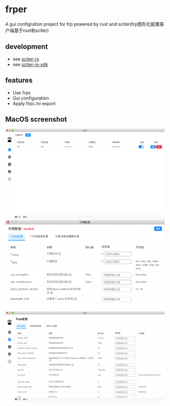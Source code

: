# frper
A gui configration project for frp powered by rust and sciter(frp图形化配置客户端基于rust和sciter)

## development

+ see [sciter-rs](https://github.com/sciter-sdk/rust-sciter#getting-started)
+ see [sciter-js-sdk](https://gitlab.com/sciter-engine/sciter-js-sdk/-/tree/main)

## features

+ Use frpc
+ Gui configuration
+ Apply frpc.ini export

## MacOS screenshot

![Proxy List](images/1.png)
![Add a new proxy](images/3.png)
![Frpc Settings](images/2.png)

